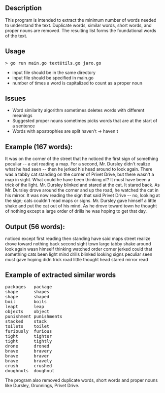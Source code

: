 ## Description
This program is intended to extract the minimum number of words needed to understand the text. Duplicate words, similar words, short words, and proper nouns are removed. The resulting list forms the foundational words of the text.

## Usage
<pre>> go run main.go textUtils.go jaro.go</pre>
- input file should be in the same directory 
- input file should be specified in main.go
- number of times a word is capitalized to count as a proper noun

## Issues
- Word similarity algorithm sometimes deletes words with different meanings
- Suggested proper nouns sometimes picks words that are at the start of a sentence
- Words with apostrophies are split haven't -> haven t  
 
## Example (167 words):
It was on the corner of the street that he noticed the first sign of something peculiar -- a cat reading a map. For a second, Mr. Dursley didn't realize what he had seen -- then he jerked his head around to look again. There was a tabby cat standing on the corner of Privet Drive, but there wasn't a map in sight. What could he have been thinking of? It must have been a trick of the light. Mr. Dursley blinked and stared at the cat. It stared back. As Mr. Dursley drove around the corner and up the road, he watched the cat in his mirror. It was now reading the sign that said Privet Drive -- no, looking at the sign; cats couldn't read maps or signs. Mr. Dursley gave himself a little shake and put the cat out of his mind. As he drove toward town he thought of nothing except a large order of drills he was hoping to get that day. 
 
## Output (56 words):
noticed
except
first
reading
then
standing
have
said
maps
street
realize
drove
toward
nothing
back
second
sight
town
large
tabby
shake
around
look
again
wasn
himself
thinking
watched
order
corner
jerked
could
that
something
cats
been
light
mind
drills
blinked
looking
signs
peculiar
seen
must
gave
hoping
didn
trick
road
little
thought
head
stared
mirror
read

## Example of extracted similar words
<pre>
packages   package
shape      shapes
shape      shaped
boil       boils
leapt      leap
objects    object
punishment punishments
stacked    stack
toilets    toilet
furiously  furious
tight      tighter
tight      tightly
drone      droned
brave      bravery
brave      braver
brave      bravely
crush      crushed
doughnuts  doughnut</pre>


The program also removed duplicate words, short words and proper nouns like Dursley, Grunnings, Privet Drive.
